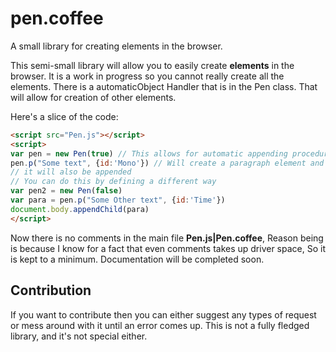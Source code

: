 # pen.coffee
A small library for creating elements in the browser.

This semi-small library will allow you to easily create **elements** in the browser.
It is a work in progress so you cannot really create all the elements. There is a
automaticObject Handler that is in the Pen class. That will allow for creation of other elements.

Here's a slice of the code:
```html
<script src="Pen.js"></script>
<script>
var pen = new Pen(true) // This allows for automatic appending procedure
pen.p("Some text", {id:'Mono'}) // Will create a paragraph element and due to the automatic appending being true,
// it will also be appended
// You can do this by defining a different way
var pen2 = new Pen(false)
var para = pen.p("Some Other text", {id:'Time'})
document.body.appendChild(para)
</script>
```

Now there is no comments in the main file **Pen.js|Pen.coffee**,
Reason being is because I know for a fact that even comments takes up driver space, So it is kept to a minimum.
Documentation will be completed soon.

## Contribution

If you want to contribute then you can either suggest any types of request or mess around with it until an error comes up.
This is not a fully fledged library, and it's not special either.
